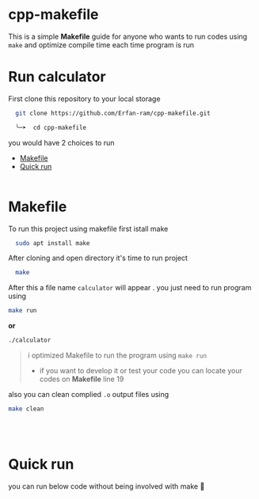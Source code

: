 # cpp-makefile
This is a simple **Makefile** guide for anyone who wants to run codes using `make` and optimize compile time each time program is run

# Run calculator

First clone this repository to your local storage

```bash
  git clone https://github.com/Erfan-ram/cpp-makefile.git

  ╰─➤  cd cpp-makefile

```
you would have 2 choices to run
- [Makefile](#make)
- [Quick run](#quick)
<br><br/>
# Makefile <!--make-->
To run this project using makefile first istall make

```bash
  sudo apt install make
```
After cloning and open directory it's time to run project

```bash
  make
```

After this a file name `calculator` will appear . you just need to run program using 
```bash
make run
```
**or**
```bash
./calculator
```
> i optimized Makefile to run the program using `make run` 
> - if you want to develop it or test your code you can locate your codes on **Makefile** line 19

also you can clean complied `.o` output files using 
```bash
make clean
```
<br><br/>
# Quick run <!--quick-->
you can run below code without being involved with make :smiling_face_with_tear:	